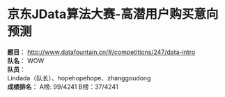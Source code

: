 京东JData算法大赛-高潜用户购买意向预测
===
**题目**：
<http://www.datafountain.cn/#/competitions/247/data-intro><br>
**队名**：
WOW<br>
**队员**：<br>
Lindada（队长）、hopehopehope、zhanggoudong<br>
**成绩排名**：
A榜: 99/4241	B榜：37/4241<br>

